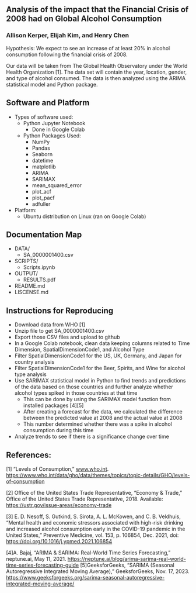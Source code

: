 ## Analysis of the impact that the Financial Crisis of 2008 had on Global Alcohol Consumption
### Allison Kerper, Elijah Kim, and Henry Chen
Hypothesis: We expect to see an increase of at least 20% in alcohol consumption following the financial crisis of 2008. 

Our data will be taken from The Global Health Observatory under the World Health Organization [1]. The data set will contain the year, location, gender, and type of alcohol consumed. The data is then analyzed using the ARIMA statistical model and Python package. 

## Software and Platform
- Types of software used:
    - Python Jupyter Notebook
        - Done in Google Colab
    - Python Packages Used:
        - NumPy
        - Pandas
        - Seaborn
        - datetime
        - matplotlib
        - ARIMA
        - SARIMAX
        - mean_squared_error
        - plot_acf
        - plot_pacf
        - adfuller
- Platform:
    - Ubuntu distribution on Linux (ran on Google Colab)

## Documentation Map
- DATA/
    - SA_0000001400.csv
- SCRIPTS/
    - Scripts.ipynb
- OUTPUT/
    - RESULTS.pdf
- README.md
- LISCENSE.md


## Instructions for Reproducing
- Download data from WHO [1]
- Unzip file to get SA_0000001400.csv
- Export those CSV files and upload to github
- In a Google Colab notebook, clean data keeping columns related to Time Dimension, SpatialDimensionCode1, and Alcohol Type
- Filter SpatialDimensionCode1 for the US, UK, Germany, and Japan for country analysis
- Filter SpatialDimensionCode1 for the Beer, Spirits, and Wine for alcohol type analysis
- Use SARIMAX statistical model in Python to find trends and predictions of the data based on those countries and further analyze whether alcohol types spiked in those countries at that time 
    - This can be done by using the SARIMAX model function from installed packages [4][5]
    - After creating a forecast for the data, we calculated the difference between the predicted value at 2008 and the actual value at 2008
    - This number determined whether there was a spike in alcohol consumption during this time
- Analyze trends to see if there is a significance change over time 

## References:
[1] “Levels of Consumption,” www.who.int. https://www.who.int/data/gho/data/themes/topics/topic-details/GHO/levels-of-consumption

[2] Office of the United States Trade Representative, “Economy & Trade,” Office of the United States Trade Representative, 2018. Available: https://ustr.gov/issue-areas/economy-trade

[3] E. D. Nesoff, S. Gutkind, S. Sirota, A. L. McKowen, and C. B. Veldhuis, “Mental health and economic stressors associated with high-risk drinking and increased alcohol consumption early in the COVID-19 pandemic in the United States,” Preventive Medicine, vol. 153, p. 106854, Dec. 2021, doi: https://doi.org/10.1016/j.ypmed.2021.106854

[4]A. Bajaj, “ARIMA & SARIMA: Real-World Time Series Forecasting,” neptune.ai, May 11, 2021. https://neptune.ai/blog/arima-sarima-real-world-time-series-forecasting-guide
‌
[5]GeeksforGeeks, “SARIMA (Seasonal Autoregressive Integrated Moving Average),” GeeksforGeeks, Nov. 17, 2023. https://www.geeksforgeeks.org/sarima-seasonal-autoregressive-integrated-moving-average/
‌
